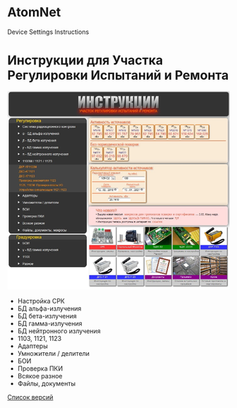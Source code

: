 # AtomNet
Device Settings Instructions
# Инструкции для Участка Регулировки Испытаний и Ремонта


![alt tag](main2.jpg)

* Настройка СРК
* БД альфа-излучения
* БД бета-излучения
* БД гамма-излучения
* БД нейтронного излучения
* 1103, 1121, 1123
* Адаптеры
* Умножители / делители
* БОИ
* Проверка ПКИ
* Всякое разное
* Файлы, документы

[Список версий](VERSION.md)